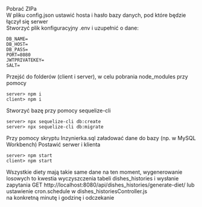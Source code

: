 Pobrać ZIPa  
W pliku config.json ustawić hosta i hasło bazy danych, pod które będzie łączył się serwer  
Stworzyć plik konfiguracyjny .env i uzupełnić o dane:
```
DB_NAME=
DB_HOST=
DB_PASS=
PORT=8080
JWTPRIVATEKEY=
SALT=
```
Przejść do folderów (client i server), w celu pobrania node_modules przy pomocy  
```
server> npm i
client> npm i
```  
Stworzyć bazę przy pomocy sequelize-cli
```
server> npx sequelize-cli db:create
server> npx sequelize-cli db:migrate
```
Przy pomocy skryptu Inzynierka.sql załadować dane do bazy (np. w MySQL Workbench)
Postawić serwer i klienta
```
server> npm start
client> npm start
```

Wszystkie diety mają takie same dane na ten moment, wygenerowanie losowych to kwestia wyczyszczenia tabeli dishes_histories i wysłanie  
zapytania GET http://localhost:8080/api/dishes_histories/generate-diet/ lub ustawienie cron.schedule w dishes_historiesController.js  
na konkretną minutę i godzinę i odczekanie
